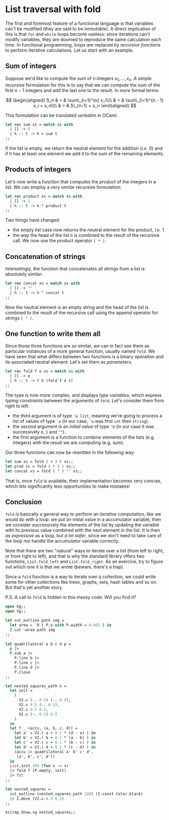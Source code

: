 # List traversal with fold

The first and foremost feature of a functional language is that
variables can't be modified (they are said to be *immutable*). A
direct implication of this is that `for` and `while` loops become
useless: since iterations can't modify variables, they are doomed to
reproduce the same calculation each time. In functional programming,
loops are replaced by *recursive functions* to perform iterative
calculations. Let us start with an example.

## Sum of integers

Suppose we'd like to compute the sum of $n$ integers
$x_1,\dots,x_n$. A simple recursive formulation for this is to say
that we can compute the sum of the first $n-1$ integers and add the
last one to the result. In more formal terms:

$$
\begin{aligned}
S_n & = & \sum\_{i=1}^{n} x_i\\\\
& = & \sum\_{i=1}^{n - 1} x_i + x_n\\\\
& = & S\_{n-1} + x_n
\end{aligned}
$$

This formulation can be translated *verbatim* in OCaml:
```ocaml
let rec sum xs = match xs with
  | [] -> 0
  | h :: t -> h + sum t
;;
```
If the list is empty, we return the neutral element for the addition
(*i.e.* 0) and if it has at least one element we add it to the sum of
the remaining elements.

## Products of integers

Let's now write a function that computes the *product* of the integers
in a list. We can employ a very similar recursive formulation:
```ocaml
let rec product xs = match xs with
  | [] -> 1
  | h :: t -> h * product t
;;
```
Two things have changed:
  - the empty list case now returns the neutral element for the
    product, *i.e.* 1
  - the way the head of the list `h` is combined to the result of
    the recursive call. We now use the product operator `( * )`.

## Concatenation of strings

Interestingly, the function that concatenates all strings from a list
is absolutely similar:
```ocaml
let rec concat xs = match xs with
  | [] -> ""
  | h :: t -> h ^ concat t
;;
```
Now the neutral element is an empty string and the head of the list is
combined to the result of the recursive call using the append operator
for strings `( ^ )`.

## One function to write them all

Since those three functions are so similar, we can in fact see them as
particular instances of a more general function, usually named
`fold`. We have seen that what differs between two functions is a
binary operation and its associated neutral element. Let's set them as
*parameters*:
```ocaml
let rec fold f e xs = match xs with
  | [] -> e
  | h :: t -> f h (fold f e t)
;;
```
The type is now more complex, and displays *type variables*, which
express *typing constraints* between the arguments of `fold`. Let's
consider them from right to left:

  - the third argument is of type `'a list`, meaning we're going to
    process a list of values of type `'a` (in our case, `'a` was first
    `int` then `string`).
  - the second argument is an *initial value* of type `'b` (in our
    case it was successively `0`, `1` and `""`).
  - the first argument is a function to *combine* elements of the
    lists (e.g. integers) with the result we are computing
    (e.g. sum).

Our three functions can now be rewritten in the following way:
```ocaml
let sum xs = fold ( + ) 0 xs;;
let prod xs = fold ( * ) 1 xs;;
let concat xs = fold ( ^ ) "" xs;;
```
That is, once `fold` is available, their implementation becomes very
concise, which lets significantly less opportunities to make mistakes!

## Conclusion

`fold` is basically a general way to perform an *iterative
computation*, like we would do with a loop: we put an initial value in
a accumulator variable, then we consider successively the elements of
the list by updating the variable with its previous value combined
with the next element in the list. It is then *as expressive* as a
loop, but *a lot safer*, since we don't need to take care of the loop
nor handle the accumulator variable correctly.

Note that there are two "natural" ways to iterate over a list (from
left to right, or from right to left), and that is why the standard
library offers two functions, `List.fold_left` and
`List.fold_right`. As an exercice, try to figure out which one it is
that we wrote (beware, there's a trap).

Since a `fold` function is a way to iterate over a collection, we
could write some for other collections like trees, graphs, sets, hash
tables and so on. But that's yet another story.

P.S. A call to `fold` is hidden in this messy code. Will you find it?

```ocaml
open Gg;;
open Vg;;

let cut_outline path img =
  let area = `O { P.o with P.width = 0.001 } in
  I.cut ~area path img
;;
  
let quadrilateral a b c d p =
  p |>
  P.sub a |>
    P.line b |>
    P.line c |>
    P.line d |>
    P.close
;;

let nested_squares_path n =
  let init =
    (
      V2.v (-. 0.5) (-. 0.5),
      V2.v 0.5 (-. 0.5),
      V2.v 0.5 0.5,
      V2.v (-. 0.5) 0.5
	)
  in
  let f _ (accu, (a, b, c, d)) =
    let a' = V2.( a + 0.1 * (d - a) ) in
    let b' = V2.( b + 0.1 * (a - b) ) in
    let c' = V2.( c + 0.1 * (b - c) ) in
    let d' = V2.( d + 0.1 * (c - d) ) in
	(accu |> quadrilateral a' b' c' d',
	 (a', b', c', d'))
  in	
  List.init 100 (fun x -> x)
  |> fold f (P.empty, init)
  |> fst
;;

let nested_squares =
  cut_outline (nested_squares_path 100) (I.const Color.black)
  |> I.move (V2.v 0.5 0.5)
;;

Scirep.Show.vg nested_squares;;
```
